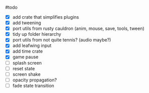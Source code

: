 #todo

- [x] add crate that simplifies plugins
- [x] add tweening
- [x] port utils from rusty cauldron (anim, mouse, save, tools, tween)
- [x] tidy up folder hierarchy
- [x] port utils from not quite tennis? (audio maybe?)
- [x] add leafwing input
- [x] add time crate
- [x] game pause
- [ ] splash screen
- [ ] reset state
- [ ] screen shake
- [ ] opacity propagation?
- [ ] fade state transition
